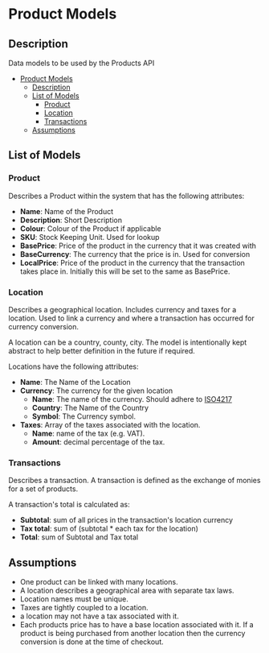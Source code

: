 # Product Models

## Description

Data models to be used by the Products API

- [Product Models](#product-models)
    - [Description](#description)
    - [List of Models](#list-of-models)
        - [Product](#product)
        - [Location](#location)
        - [Transactions](#transactions)
    - [Assumptions](#assumptions)

## List of Models

### Product

Describes a Product within the system that has the following attributes:

- **Name**: Name of the Product
- **Description**: Short Description
- **Colour**: Colour of the Product if applicable
- **SKU**: Stock Keeping Unit. Used for lookup
- **BasePrice**: Price of the product in the currency that it was created with
- **BaseCurrency**: The currency that the price is in. Used for conversion
- **LocalPrice**: Price of the product in the currency that the transaction takes place in. Initially this will be set to the same as BasePrice.

### Location

Describes a geographical location. Includes currency and taxes for a location. Used to link a currency and where a transaction has occurred for currency conversion.

A location can be a country, county, city. The model is intentionally kept abstract to help better definition in the future if required.

Locations have the following attributes:

- **Name**: The Name of the Location
- **Currency**: The currency for the given location
    - **Name**: The name of the currency. Should adhere to [ISO4217](https://en.wikipedia.org/wiki/ISO_4217)
    - **Country**: The Name of the Country
    - **Symbol**: The Currency symbol.
- **Taxes**: Array of the taxes associated with the location.
    - **Name**: name of the tax (e.g. VAT).
    - **Amount**: decimal percentage of the tax.

### Transactions

Describes a transaction. A transaction is defined as the exchange of monies for a set of products.

A transaction's total is calculated as:

- **Subtotal**: sum of all prices in the transaction's location currency
- **Tax total**: sum of (subtotal * each tax for the location)
- **Total**: sum of Subtotal and Tax total


## Assumptions

- One product can be linked with many locations.
- A location describes a geographical area with separate tax laws.
- Location names must be unique.
- Taxes are tightly coupled to a location.
- a location may not have a tax associated with it.
- Each products price has to have a base location associated with it. If a product is being purchased from another location then the currency conversion is done at the time of checkout.
